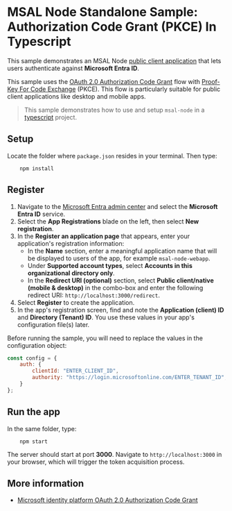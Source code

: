 # MSAL Node Standalone Sample: Authorization Code Grant (PKCE) In Typescript

This sample demonstrates an MSAL Node [public client application](../../../lib/msal-node/docs/initialize-public-client-application.md) that lets users authenticate against **Microsoft Entra ID**.

This sample uses the [OAuth 2.0 Authorization Code Grant](https://oauth.net/2/grant-types/authorization-code/) flow with [Proof-Key For Code Exchange](https://oauth.net/2/pkce/) (PKCE). This flow is particularly suitable for public client applications like desktop and mobile apps.

> This sample demonstrates how to use and setup `msal-node` in a [typescript](https://www.typescriptlang.org) project.

## Setup

Locate the folder where `package.json` resides in your terminal. Then type:

```console
    npm install
```

## Register

1. Navigate to the [Microsoft Entra admin center](https://portal.azure.com) and select the **Microsoft Entra ID** service.
1. Select the **App Registrations** blade on the left, then select **New registration**.
1. In the **Register an application page** that appears, enter your application's registration information:
   - In the **Name** section, enter a meaningful application name that will be displayed to users of the app, for example `msal-node-webapp`.
   - Under **Supported account types**, select **Accounts in this organizational directory only**.
   - In the **Redirect URI (optional)** section, select **Public client/native (mobile & desktop)** in the combo-box and enter the following redirect URI: `http://localhost:3000/redirect`.
1. Select **Register** to create the application.
1. In the app's registration screen, find and note the **Application (client) ID** and **Directory (Tenant) ID**. You use these values in your app's configuration file(s) later.

Before running the sample, you will need to replace the values in the configuration object:

```javascript
const config = {
    auth: {
        clientId: "ENTER_CLIENT_ID",
        authority: "https://login.microsoftonline.com/ENTER_TENANT_ID",
    }
};
```

## Run the app

In the same folder, type:

```console
    npm start
```

The server should start at port **3000**. Navigate to `http://localhost:3000` in your browser, which will trigger the token acquisition process.

## More information

- [Microsoft identity platform OAuth 2.0 Authorization Code Grant](https://docs.microsoft.com/azure/active-directory/develop/v2-oauth2-auth-code-flow)
